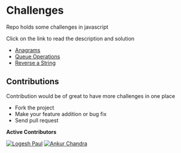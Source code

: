 # Challenges

Repo holds some challenges in javascript

Click on the link to read the description and solution

* [Anagrams](Anagrams)
* [Queue Operations](Queue-Operations)
* [Reverse a String](Reverse-A-String)

## Contributions

Contribution would be of great to have more challenges in one place

* Fork the project
* Make your feature addition or bug fix
* Send pull request

**Active Contributors**

[![Logesh Paul](https://avatars3.githubusercontent.com/u/41541?v=3&s=72)](http:/www.github.com/logeshpaul) [![Ankur Chandra](https://avatars1.githubusercontent.com/u/12120991?v=3&s=72)](https://github.com/thegooglerlm10)
